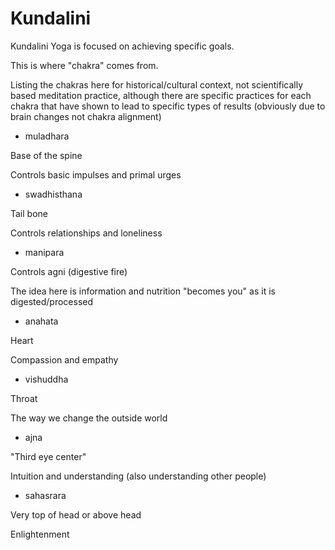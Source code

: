 # Kundalini

Kundalini Yoga is focused on achieving specific goals.

This is where "chakra" comes from.

Listing the chakras here for historical/cultural context, not scientifically based
meditation practice, although there are specific practices for each chakra that
have shown to lead to specific types of results (obviously due to brain changes
not chakra alignment)

- muladhara

Base of the spine

Controls basic impulses and primal urges

- swadhisthana

Tail bone

Controls relationships and loneliness

- manipara

Controls agni (digestive fire)

The idea here is information and nutrition "becomes you" as it is
digested/processed

- anahata

Heart

Compassion and empathy

- vishuddha

Throat

The way we change the outside world

- ajna

"Third eye center"

Intuition and understanding (also understanding other people)

- sahasrara

Very top of head or above head

Enlightenment
